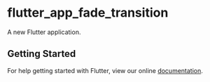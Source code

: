 # flutter_app_fade_transition

A new Flutter application.

## Getting Started

For help getting started with Flutter, view our online
[documentation](https://flutter.io/).
